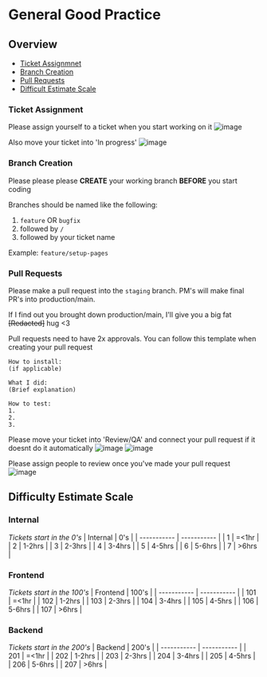 # General Good Practice

## Overview

* [Ticket Assignmnet](#ticket-assignment)
* [Branch Creation](#branch-creation)
* [Pull Requests](#pull-requests)
* [Difficult Estimate Scale](#difficulty-estimate-scale)

### Ticket Assignment
Please assign yourself to a ticket when you start working on it
![image](https://user-images.githubusercontent.com/49925170/223927803-5788d64d-0c67-4630-a611-2eb6658ecbf7.png)

Also move your ticket into 'In progress' 
![image](https://user-images.githubusercontent.com/49925170/223928300-1c52ead5-8f71-4258-9338-82d058cd3ded.png)

### Branch Creation
Please please please **CREATE** your working branch **BEFORE** you start coding

Branches should be named like the following: 
1. ```feature``` OR ```bugfix```
2. followed by ```/```
3. followed by your ticket name

Example: ```feature/setup-pages```

### Pull Requests
Please make a pull request into the `staging` branch. PM's will make final PR's into production/main.

If I find out you brought down production/main, I'll give you a big fat ~~[Redacted]~~ hug <3

Pull requests need to have 2x approvals. You can follow this template when creating your pull request

```
How to install:
(if applicable)

What I did:
(Brief explanation)

How to test:
1.
2.
3.
```

Please move your ticket into 'Review/QA' and connect your pull request if it doesnt do it automatically
![image](https://user-images.githubusercontent.com/49925170/223928398-ed937ad9-7a3e-4509-b568-02424b849b13.png)
![image](https://user-images.githubusercontent.com/49925170/223928473-cae5eaf4-45c8-480d-8152-05b06f20ad74.png)

Please assign people to review once you've made your pull request
![image](https://user-images.githubusercontent.com/49925170/223928825-60a6e67b-c33a-458e-86fe-ad24cebaf13b.png)

## Difficulty Estimate Scale
 
### Internal
*Tickets start in the 0's*
|   Internal   | 0's |
| ----------- | ----------- |
| 1   | =<1hr        |
| 2   | 1-2hrs       |
| 3   | 2-3hrs       |
| 4   | 3-4hrs       |
| 5   | 4-5hrs       |
| 6   | 5-6hrs       |
| 7   | >6hrs        |

### Frontend
*Tickets start in the 100's*
|   Frontend   | 100's |
| ----------- | ----------- |
| 101   | =<1hr        |
| 102   | 1-2hrs       |
| 103   | 2-3hrs       |
| 104   | 3-4hrs       |
| 105   | 4-5hrs       |
| 106   | 5-6hrs       |
| 107   | >6hrs        |

### Backend
*Tickets start in the 200's*
|   Backend   | 200's |
| ----------- | ----------- |
| 201   | =<1hr        |
| 202   | 1-2hrs       |
| 203   | 2-3hrs       |
| 204   | 3-4hrs       |
| 205   | 4-5hrs       |
| 206   | 5-6hrs       |
| 207   | >6hrs        |
